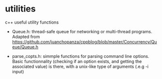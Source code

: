 # utilities
c++ useful utility functions

 * Queue.h: thread-safe queue for networking or multi-thread programs. Adapted from https://github.com/juanchopanza/cppblog/blob/master/Concurrency/Queue/Queue.h

 * parse_copts.h: simmple functions for parsing command line options. Basic functionnality (checking if an option exists, and getting the associated value) is there, with a unix-like type of arguments (.e.g -i input)
